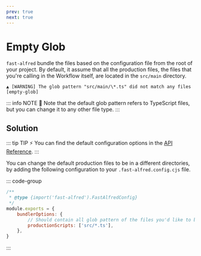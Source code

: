 ```yaml
---
prev: true
next: true
---
```


# Empty Glob

`fast-alfred` bundle the files based on the configuration file from the root of your project.
By default, it assume that all the production files, the files that you're calling in the Workflow itself, are located in the `src/main` directory.

```log
▲ [WARNING] The glob pattern "src/main/\*.ts" did not match any files [empty-glob]
```

::: info NOTE 📝
Note that the default glob pattern refers to TypeScript files, but you can change it to any other file type.
:::

## Solution

::: tip TIP :zap:
You can find the default configuration options in the [API Reference](/app/setup/bundler-options#productionscripts).
:::

You can change the default production files to be in a different directories, by adding the following configuration to your `.fast-alfred.config.cjs` file.

::: code-group

```javascript [.fast-alfred.config.cjs]
/**
 * @type {import('fast-alfred').FastAlfredConfig}
 */
module.exports = {
    bundlerOptions: {
        // Should contain all glob pattern of the files you'd like to bundle into
        productionScripts: ['src/*.ts'],
    },
}
```

:::
